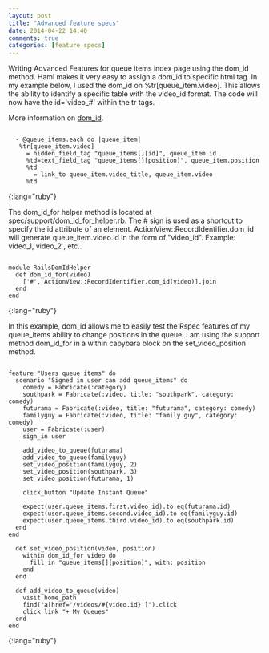 ```yaml
---
layout: post
title: "Advanced feature specs" 
date: 2014-04-22 14:40
comments: true
categories: [feature specs]
---
```


  Writing Advanced Features for queue items index page using the dom_id method. Haml makes it very easy to
assign a dom_id to specific html tag. In my example below, I used the dom_id on %tr[queue_item.video]. 
This allows the ability to identify a specific table with the video_id format. 
The code will now have the id='video_#' within the tr tags.  

More information on [dom_id](http://api.rubyonrails.org/classes/ActionView/RecordIdentifier.html).

~~~

  - @queue_items.each do |queue_item| 
   %tr[queue_item.video]
     = hidden_field_tag "queue_items[][id]", queue_item.id 
     %td=text_field_tag "queue_items[][position]", queue_item.position 
     %td
       = link_to queue_item.video_title, queue_item.video
     %td

~~~
{:lang="ruby"}

  The dom_id_for helper method is located at spec/support/dom_id_for_helper.rb. The # sign is used as a shortcut to
specify the id attribute of an element. ActionView::RecordIdentifier.dom_id will generate 
queue_item.video.id in the form of "video_id". Example: video_1, video_2 , etc..

~~~

module RailsDomIdHelper
  def dom_id_for(video) 
    ['#', ActionView::RecordIdentifier.dom_id(video)].join
  end 
end 

~~~
{:lang="ruby"}

   In this example, dom_id allows me to easily test the Rspec features of my
 queue_items ability to change positions in the queue. I am using the support method dom_id_for 
 in a within capybara block on the set_video_position method.

~~~

feature "Users queue items" do 
  scenario "Signed in user can add queue_items" do 
    comedy = Fabricate(:category)
    southpark = Fabricate(:video, title: "southpark", category: comedy) 
    futurama = Fabricate(:video, title: "futurama", category: comedy) 
    familyguy = Fabricate(:video, title: "family guy", category: comedy)
    user = Fabricate(:user)
    sign_in user  
    
    add_video_to_queue(futurama)
    add_video_to_queue(familyguy)
    set_video_position(familyguy, 2)
    set_video_position(southpark, 3)
    set_video_position(futurama, 1)
    
    click_button "Update Instant Queue"
    
    expect(user.queue_items.first.video_id).to eq(futurama.id) 
    expect(user.queue_items.second.video_id).to eq(familyguy.id)
    expect(user.queue_items.third.video_id).to eq(southpark.id)
  end 
end 
  
  def set_video_position(video, position)
    within dom_id_for video do
      fill_in "queue_items[][position]", with: position 
    end 
  end 
  
  def add_video_to_queue(video)
    visit home_path 
    find("a[href='/videos/#{video.id}']").click
    click_link "+ My Queues" 
  end 
end

~~~
{:lang="ruby"}













